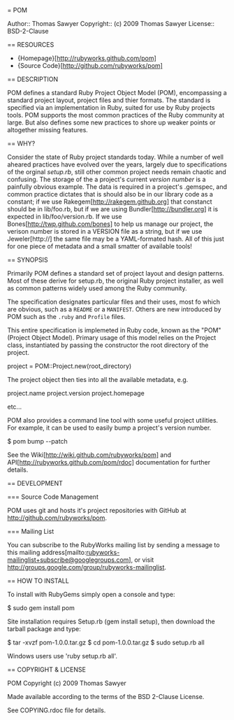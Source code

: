 = POM

Author:: Thomas Sawyer
Copyright:: (c) 2009 Thomas Sawyer
License:: BSD-2-Clause


== RESOURCES

* {Homepage}[http://rubyworks.github.com/pom]
* {Source Code}[http://github.com/rubyworks/pom]


== DESCRIPTION

POM defines a standard Ruby Project Object Model (POM), encompassing a 
standard project layout, project files and thier formats. The standard is
specified via an implementation in Ruby, suited for use by Ruby projects
tools. POM supports the most common practices of the Ruby community at large.
But also defines some new practices to shore up weaker points or altogether
missing features.


== WHY?

Consider the state of Ruby project standards today. While a number of well
aheared practices have evolved over the years, largely due to specifications 
of the orginal _setup.rb_, still other common project needs remain chaotic and
confusing. The storage of the a project's current <i>version number</i> is a 
painfully obvious example. The data is required in a project's .gemspec, and
common practice dictates that is should also be in our library code as a
constant; if we use Rakegem[http://rakegem.github.org] that constanct should be
in lib/foo.rb, but if we are using Bundler[http://bundler.org] it is expected
in lib/foo/version.rb. If we use Bones[http://twp.github.com/bones] to help us
manage our project, the verison number is stored in a VERSION file as a string,
but if we use Jeweler[http://] the same file may be a YAML-formated hash. All
of this just for one piece of metadata and a small smatter of available tools!


== SYNOPSIS

Primarily POM defines a standard set of project layout and design patterns.
Most of these derive for setup.rb, the original Ruby project installer,
as well as common patterns widely used among the Ruby community.

The specification designates particular files and their uses, most fo which
are obvious, such as a `README` or a `MANIFEST`. Others are new introduced
by POM such as the `.ruby` and `Profile` files.

This entire specification is implemeted in Ruby code, known as the "POM"
(Project Object Model). Primary usage of this model relies on the
Project class, instantiated by passing the constructor the root directory
of the project.

  project = POM::Project.new(root_directory)

The project object then ties into all the available metadata, e.g.

  project.name
  project.version
  project.homepage

  etc...

POM also provides a command line tool with some useful project utilities.
For example, it can be used to easily bump a project's version number.

  $ pom bump --patch

See the Wiki[http://wiki.github.com/rubyworks/pom] and
API[http://rubyworks.github.com/pom/rdoc] documentation for further
details.


== DEVELOPMENT

=== Source Code Management

POM uses git and hosts it's project repositories with GitHub at
http://github.com/rubyworks/pom.


=== Mailing List

You can subscribe to the RubyWorks mailing list by sending a message to
this mailing address[mailto:rubyworks-mailinglist+subscribe@googlegroups.com],
or visit http://groups.google.com/group/rubyworks-mailinglist.


== HOW TO INSTALL

To install with RubyGems simply open a console and type:

  $ sudo gem install pom

Site installation requires Setup.rb (gem install setup),
then download the tarball package and type:

  $ tar -xvzf pom-1.0.0.tar.gz
  $ cd pom-1.0.0.tar.gz
  $ sudo setup.rb all

Windows users use 'ruby setup.rb all'.


== COPYRIGHT & LICENSE

POM Copyright (c) 2009 Thomas Sawyer

Made available according to the terms of the BSD 2-Clause License.

See COPYING.rdoc file for details.
